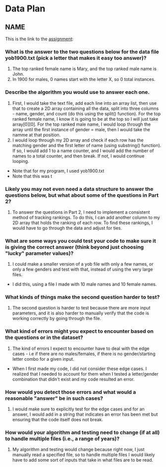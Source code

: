 # Data Plan
## NAME

This is the link to the [assignment](http://www.cs.duke.edu/courses/compsci307/current/assign/01_data/):


### What is the answer to the two questions below for the data file yob1900.txt (pick a letter that makes it easy too answer)? 
1. The top ranked female name is Mary, and the top ranked male name is John.
2. In 1900 for males, 0 names start with the letter X, so 0 total instances.

### Describe the algorithm you would use to answer each one.
1. First, I would take the text file, add each line into an array list, then use that to create a 2D array containing all the data, split into three columns - name, gender, and count (do this using the split() function). For the top ranked female name, I know it is going to be at the top so I will just take array[0][0]. For the top ranked male name, I would loop through the array until the first instance of gender = male, then I would take the namme at that position. 
2. I would loop through my 2D array and check if each row has the matching gender and the first letter of name (using substring() function). If so, I would add 1 to a name counter, and I would add the number of names to a total counter, and then break. If not, I would continue looping. 
- Note that for my program, I used yob1900.txt
- Note that this was t

### Likely you may not even need a data structure to answer the questions below, but what about some of the questions in Part 2?
1. To answer the questions in Part 2, I need to implement a consistent method of tracking rankings. To do this, I can add another column to my 
2D array that holds the ranking of each row. To find these rankings, I would have to go through the data and adjust for ties. 

### What are some ways you could test your code to make sure it is giving the correct answer (think beyond just choosing "lucky" parameter values)?
1. I could make a smaller version of a yob file with only a few names, or only a few genders and test with that, instead of using the very large files. 
- I did this, using a file I made with 10 male names and 10 female names. 

### What kinds of things make the second question harder to test?
1. The second question is harder to test because there are more input parameters, and it is also harder to manually verify that the code is 
working correctly by going through the file. 

### What kind of errors might you expect to encounter based on the questions or in the dataset?
1. The kind of errors I expect to encounter have to deal with the edge cases -  i.e if there are no males/females, if there is no gender/starting letter combo for a given input.
- When I first made my code, I did not consider these edge cases. I realized that I needed to account for them when I tested a letter/gender combination that didn't exist and my code resulted an error. 

### How would you detect those errors and what would a reasonable "answer" be in such cases?
1. I would make sure to explicitly test for the edge cases and for an answer, I would add in a string that indicates an error has been met but 
ensuring that the code itself does not break. 

### How would your algorithm and testing need to change (if at all) to handle multiple files (i.e., a range of years)?
1. My algorithm and testing would change because right now, I just manually read a specified file, so to handle multiple files I would 
likely have to add some sort of inputs that take in what files are to be read. 
